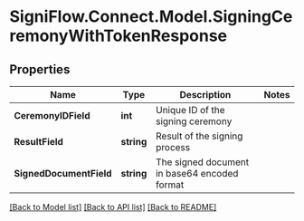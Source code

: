 # SigniFlow.Connect.Model.SigningCeremonyWithTokenResponse

## Properties

Name | Type | Description | Notes
------------ | ------------- | ------------- | -------------
**CeremonyIDField** | **int** | Unique ID of the signing ceremony | 
**ResultField** | **string** | Result of the signing process | 
**SignedDocumentField** | **string** | The signed document in base64 encoded format | 

[[Back to Model list]](../README.md#documentation-for-models) [[Back to API list]](../README.md#documentation-for-api-endpoints) [[Back to README]](../README.md)

